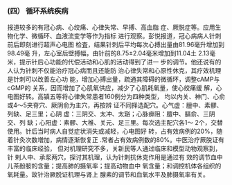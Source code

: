 ###   (四） 循环系统疾病 

 报道较多的有冠心病、心绞痛、心律失常、早搏、高血脂 症、厥脱症等。应用生物化学、微循环、血液流变学等作为指标 进行观察。彭悦报道，冠心病病人针刺前后即刻进行超声心电图  检査，结果针刺后平均每次心搏出量由81.96毫升增加到98.49毫 升，左心室后壁搏幅，由针前的8.75±2.04毫米增加到11.04土 2.13毫米，提示针后心功能的代偿活动和心肌的活动得到了进一  步的调节。他还说有的人认为针刺不仅能治疗冠心病而且还能防 治心律失常和心原性休克，其疗效机理是针刺可以改善左心功 能，增加心搏出量，疏通其障碍的微循环，调整cAMP与cGMP的 关系，因而增加了心肌氧供应，减少了心肌耗氧量，使心绞痛缓 解，心电图好转。高镇五等将心律失常患者160例分为四种类型，  均以内关、神门、心俞或4〜5夹脊穴、厥阴俞为主穴，再按辨  证不同择选配穴。心气虚：膻中、素髎、列缺、足三里；心阴 虚：三阴交、太冲、太谿；心脉痹阻：膻中、膈俞、三阴交、列 缺；心阳虚：素髎、大椎、关元、足三里。每次选主配穴各1〜 2个，交替使用。针后当时病人自觉症状消失或减轻，心电图好 转，占有效病例的20%，随着针灸次数増加，病情逐渐恢复正 .常者占有效病例数的80%。中医治疗厥脱证有丰富的临床经验， 但对机理研究不多，关新民等人通过临床和模型动物观察到，针  剌人中、承浆两穴，探讨其机理，认为针刺抗休克作用是通过有 效的调节血中儿茶酚胺的含量；提高肺的摄氧率；提高动物血中 氧含量；和调控机体各组织的氧耗量。故针治厥脱证机理与肾上  腺素的调节和血氧水平及肺摄氧率有关。
